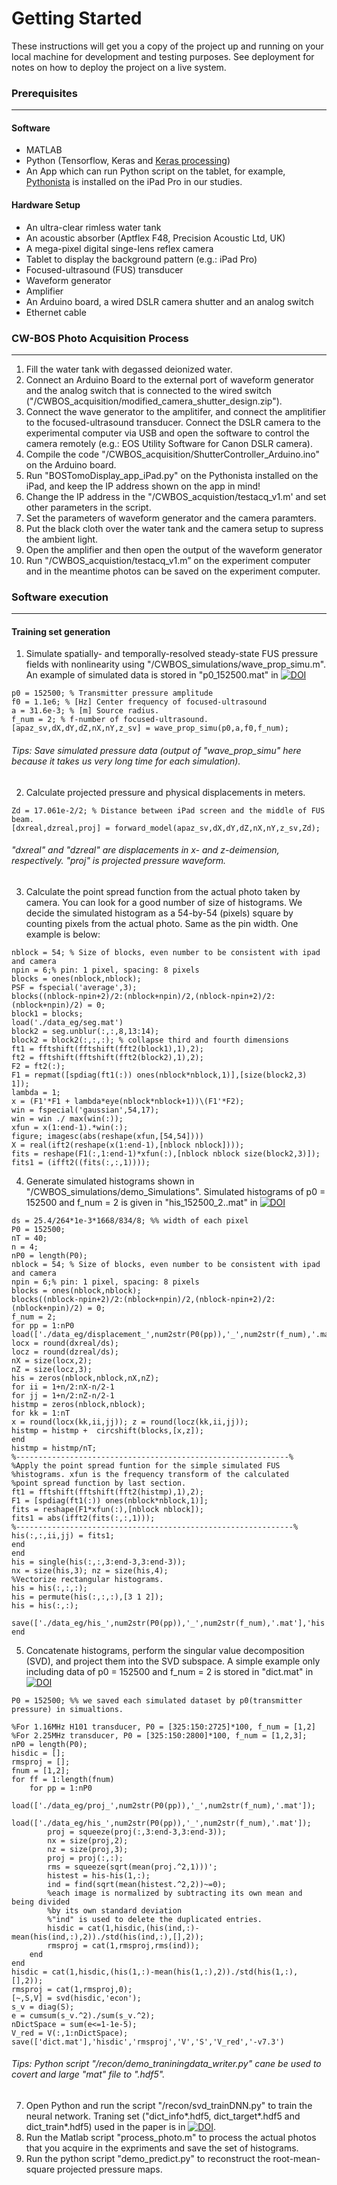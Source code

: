 
Getting Started
==
These instructions will get you a copy of the project up and running on your local machine for development and testing purposes. See deployment for notes on how to deploy the project on a live system.

### Prerequisites
----

#### Software
* MATLAB
* Python (Tensorflow, Keras and [Keras processing](https://github.com/keras-team/keras-preprocessing))
* An App which can run Python script on the tablet, for example,  [Pythonista](http://omz-software.com/pythonista/)  is installed on the iPad Pro in our studies.

#### Hardware Setup
* An ultra-clear rimless water tank
* An acoustic absorber (Aptflex F48, Precision Acoustic Ltd, UK)
* A mega-pixel digital singe-lens reflex camera
* Tablet to display the background pattern (e.g.: iPad Pro)
* Focused-ultrasound (FUS) transducer
* Waveform generator
* Amplifier 
* An Arduino board, a wired DSLR camera shutter and an analog switch
* Ethernet cable

### CW-BOS Photo Acquisition Process
---
1. Fill the water tank with degassed deionized water.
2. Connect an Arduino Board to the external port of waveform generator and the analog switch that is connected to the wired switch ("/CWBOS_acquisition/modified_camera_shutter_design.zip").
3. Connect the wave generator to the amplitifer, and connect the amplitifier to the focused-ultrasound transducer. Connect the DSLR camera to the experimental computer via USB and open the software to control the camera remotely (e.g.: EOS Utility Software for Canon DSLR camera). 
4. Compile the code "/CWBOS_acquisition/ShutterController_Arduino.ino" on the Arduino board. 
5. Run "BOSTomoDisplay_app_iPad.py" on the Pythonista installed on the iPad,  and keep the IP address shown on the app in mind!
6. Change the IP address in the "/CWBOS_acquistion/testacq_v1.m' and set other parameters in the script.
7. Set the parameters of waveform generator and the camera paramters.
8. Put the black cloth over the water tank and the camera setup to supress the ambient light.
10. Open the amplifier and then open the output of the waveform generator
11. Run  "/CWBOS_acquistion/testacq_v1.m” on the experiment computer and in the meantime photos can be saved on the experiment computer.

### Software execution
---
#### Training set generation
1. Simulate spatially- and temporally-resolved steady-state FUS pressure fields with nonlinearity using "/CWBOS_simulations/wave_prop_simu.m".  An example of simulated data is stored in "p0_152500.mat" in  [![DOI](https://zenodo.org/badge/DOI/10.5281/zenodo.3601483.svg)](https://doi.org/10.5281/zenodo.3601483)

```
p0 = 152500; % Transmitter pressure amplitude  
f0 = 1.1e6; % [Hz] Center frequency of focused-ultrasound  
a = 31.6e-3; % [m] Source radius.  
f_num = 2; % f-number of focused-ultrasound.  
[apaz_sv,dX,dY,dZ,nX,nY,z_sv] = wave_prop_simu(p0,a,f0,f_num);  
```
###### Tips: Save simulated pressure data (output of "wave_prop_simu" here because it takes us very long time for each simulation).

2.  Calculate projected pressure and physical displacements in meters. 
```
Zd = 17.061e-2/2; % Distance between iPad screen and the middle of FUS beam.
[dxreal,dzreal,proj] = forward_model(apaz_sv,dX,dY,dZ,nX,nY,z_sv,Zd);
```
###### "dxreal" and "dzreal" are displacements in x- and z-deimension, respectively. "proj" is projected pressure waveform. 
3. Calculate the point spread function from the actual photo taken by camera. 
You can look for a good number of size of histograms. We decide the simulated histogram as a 54-by-54 (pixels) square by counting pixels from the actual photo. Same as the pin width. One example is below:

```
nblock = 54; % Size of blocks, even number to be consistent with ipad and camera
npin = 6;% pin: 1 pixel, spacing: 8 pixels
blocks = ones(nblock,nblock);
PSF = fspecial('average',3);
blocks((nblock-npin+2)/2:(nblock+npin)/2,(nblock-npin+2)/2:(nblock+npin)/2) = 0;
block1 = blocks;
load('./data_eg/seg.mat')
block2 = seg.unblur(:,:,8,13:14);
block2 = block2(:,:,:); % collapse third and fourth dimensions
ft1 = fftshift(fftshift(fft2(block1),1),2);
ft2 = fftshift(fftshift(fft2(block2),1),2);
F2 = ft2(:);
F1 = repmat([spdiag(ft1(:)) ones(nblock*nblock,1)],[size(block2,3) 1]);
lambda = 1;
x = (F1'*F1 + lambda*eye(nblock*nblock+1))\(F1'*F2);
win = fspecial('gaussian',54,17);
win = win ./ max(win(:));
xfun = x(1:end-1).*win(:);
figure; imagesc(abs(reshape(xfun,[54,54])))
X = real(ift2(reshape(x(1:end-1),[nblock nblock])));
fits = reshape(F1(:,1:end-1)*xfun(:),[nblock nblock size(block2,3)]);
fits1 = (ifft2((fits(:,:,1))));

```
4. Generate simulated histograms shown in "/CWBOS_simulations/demo_Simulations". Simulated histograms of p0 = 152500 and f_num = 2 is given in "his_152500_2..mat" in [![DOI](https://zenodo.org/badge/DOI/10.5281/zenodo.3601483.svg)](https://doi.org/10.5281/zenodo.3601483)
```
ds = 25.4/264*1e-3*1668/834/8; %% width of each pixel
P0 = 152500;
nT = 40;
n = 4;
nP0 = length(P0);
nblock = 54; % Size of blocks, even number to be consistent with ipad and camera
npin = 6;% pin: 1 pixel, spacing: 8 pixels
blocks = ones(nblock,nblock);
blocks((nblock-npin+2)/2:(nblock+npin)/2,(nblock-npin+2)/2:(nblock+npin)/2) = 0;
f_num = 2;
for pp = 1:nP0
load(['./data_eg/displacement_',num2str(P0(pp)),'_',num2str(f_num),'.mat']);
locx = round(dxreal/ds);
locz = round(dzreal/ds);
nX = size(locx,2);
nZ = size(locz,3);
his = zeros(nblock,nblock,nX,nZ);
for ii = 1+n/2:nX-n/2-1
for jj = 1+n/2:nZ-n/2-1
histmp = zeros(nblock,nblock);
for kk = 1:nT
x = round(locx(kk,ii,jj)); z = round(locz(kk,ii,jj));
histmp = histmp +  circshift(blocks,[x,z]);
end
histmp = histmp/nT;
%-------------------------------------------------------------%
%Apply the point spread funtion for the simple simulated FUS
%histograms. xfun is the frequency transform of the calculated
%point spread function by last section.
ft1 = fftshift(fftshift(fft2(histmp),1),2);
F1 = [spdiag(ft1(:)) ones(nblock*nblock,1)];
fits = reshape(F1*xfun(:),[nblock nblock]);
fits1 = abs(ifft2(fits(:,:,1)));
%--------------------------------------------------------------%
his(:,:,ii,jj) = fits1;
end
end
his = single(his(:,:,3:end-3,3:end-3));
nx = size(his,3); nz = size(his,4);
%Vectorize rectangular histograms. 
his = his(:,:,:); 
his = permute(his(:,:,:),[3 1 2]);
his = his(:,:);

save(['./data_eg/his_',num2str(P0(pp)),'_',num2str(f_num),'.mat'],'his','nx','nz');
end
```
5. Concatenate histograms, perform the singular value decomposition (SVD), and project them into the SVD subspace. A simple example only including data of p0 = 152500 and f_num = 2 is stored in "dict.mat" in [![DOI](https://zenodo.org/badge/DOI/10.5281/zenodo.3601483.svg)](https://doi.org/10.5281/zenodo.3601483)
```
P0 = 152500; %% we saved each simulated dataset by p0(transmitter pressure) in simualtions. 

%For 1.16MHz H101 transducer, P0 = [325:150:2725]*100, f_num = [1,2]
%For 2.25MHz transducer, P0 = [325:150:2800]*100, f_num = [1,2,3];
nP0 = length(P0);
hisdic = [];
rmsproj = [];
fnum = [1,2];
for ff = 1:length(fnum)
    for pp = 1:nP0
        load(['./data_eg/proj_',num2str(P0(pp)),'_',num2str(f_num),'.mat']);
        load(['./data_eg/his_',num2str(P0(pp)),'_',num2str(f_num),'.mat']);
        proj = squeeze(proj(:,3:end-3,3:end-3));
        nx = size(proj,2);
        nz = size(proj,3);
        proj = proj(:,:);
        rms = squeeze(sqrt(mean(proj.^2,1)))';
        histest = his-his(1,:);
        ind = find(sqrt(mean(histest.^2,2))~=0);
        %each image is normalized by subtracting its own mean and being divided
        %by its own standard deviation
        %"ind" is used to delete the duplicated entries.
        hisdic = cat(1,hisdic,(his(ind,:)-mean(his(ind,:),2))./std(his(ind,:),[],2));
        rmsproj = cat(1,rmsproj,rms(ind));
    end
end
hisdic = cat(1,hisdic,(his(1,:)-mean(his(1,:),2))./std(his(1,:),[],2));
rmsproj = cat(1,rmsproj,0);
[~,S,V] = svd(hisdic,'econ');
s_v = diag(S);
e = cumsum(s_v.^2)./sum(s_v.^2);
nDictSpace = sum(e<=1-1e-5);
V_red = V(:,1:nDictSpace);
save(['dict.mat'],'hisdic','rmsproj','V','S','V_red','-v7.3')
```
###### Tips: Python script "/recon/demo_traniningdata_writer.py" cane be used to covert and large "*mat" file to "*.hdf5". 
7. Open Python and run the script "/recon/svd_trainDNN.py" to train the neural network. Traning set ("dict_info*.hdf5, dict_target*.hdf5 and dict_train*.hdf5) used in the paper  is in [![DOI](https://zenodo.org/badge/DOI/10.5281/zenodo.3601483.svg)](https://doi.org/10.5281/zenodo.3601483). 
8. Run the Matlab script "process_photo.m" to process the actual photos that you acquire in the expriments and save the set of histograms.
9. Run the python script "demo_predict.py" to reconstruct the root-mean-square projected pressure maps.


